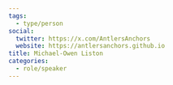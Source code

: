 ```yaml
---
tags:
  - type/person
social:
  twitter: https://x.com/AntlersAnchors
  website: https://antlersanchors.github.io
title: Michael-Owen Liston
categories:
  - role/speaker
---
```

